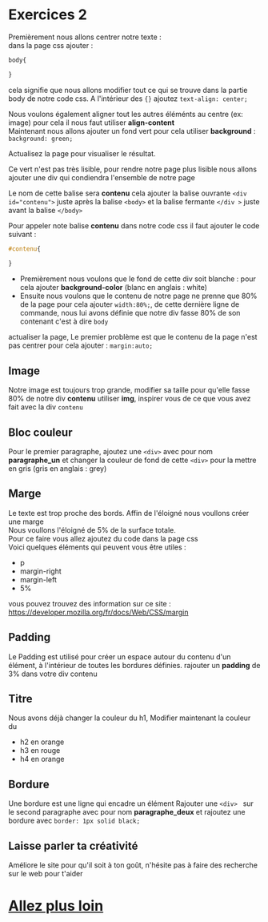 # Exercices 2

Premièrement nous allons centrer notre texte :  
dans la page css ajouter :  
````css
body{

}
````
cela signifie que nous allons modifier tout ce qui se trouve dans la partie body de notre code css.
A l'intérieur des ```` {} ```` ajoutez ```` text-align: center; ````  
  
Nous voulons également aligner tout les autres éléménts au centre (ex: image) pour cela il nous faut utiliser **align-content**  
Maintenant nous allons ajouter un fond vert pour cela utiliser **background** : ```` background: green; ````
  
Actualisez la page pour visualiser le résultat.  

Ce vert n'est pas très lisible, pour rendre notre page plus lisible nous allons ajouter une div qui condiendra l'ensemble de notre page   

Le nom de cette balise sera **contenu** cela ajouter la balise ouvrante ```` <div id="contenu"> ```` juste après la balise ```` <body> ```` et la balise fermante ```` </div > ```` juste avant la balise ```` </body> ```` 

Pour appeler note balise **contenu** dans notre code css il faut ajouter le code suivant :  
````css
#contenu{
  
}
````
- Premièrement nous voulons que le fond de cette div soit blanche : pour cela ajouter **background-color** (blanc en anglais : white)  
- Ensuite nous voulons que le contenu de notre page ne prenne que 80% de la page pour cela ajouter ```` width:80%; ````, de cette dernière ligne de commande, nous lui avons définie que notre div fasse 80% de son contenant c'est à dire ````body````  
  
actualiser la page,
Le premier problème est que le contenu de la page n'est pas centrer pour cela ajouter : ```` margin:auto; ````

Image
---
Notre image est toujours trop grande, modifier sa taille pour qu'elle fasse 80% de notre div **contenu** utiliser **img**, inspirer vous de ce que vous avez fait avec la div ````contenu````

Bloc couleur
---
Pour le premier paragraphe, ajoutez une ```` <div> ```` avec pour nom **paragraphe_un** et changer la couleur de fond de cette ```` <div> ```` pour la mettre en gris (gris en anglais : grey)  

Marge
---
Le texte est trop proche des bords. Affin de l'éloigné nous voullons créer une marge  
Nous voullons l'éloigné de 5% de la surface totale.  
Pour ce faire vous allez ajoutez du code dans la page css  
Voici quelques éléments qui peuvent vous être utiles :
- p
- margin-right
- margin-left
- 5%

vous pouvez trouvez des information sur ce site :
https://developer.mozilla.org/fr/docs/Web/CSS/margin

Padding
---
Le Padding est utilisé pour créer un espace autour du contenu d'un élément, à l'intérieur de toutes les bordures définies.
rajouter un **padding** de 3% dans votre div contenu 

Titre
---
Nous avons déjà changer la couleur du h1,
Modifier maintenant la couleur du 
- h2 en orange
- h3 en rouge
- h4 en orange

Bordure
---
Une bordure est une ligne qui encadre un élément
Rajouter une ````<div> ```` sur le second paragraphe avec pour nom **paragraphe_deux** et rajoutez une bordure avec ```` border: 1px solid black; ````

Laisse parler ta créativité 
---

Améliore le site pour qu'il soit à ton goût, n'hésite pas à faire des recherche sur le web pour t'aider


# [Allez plus loin](./COMMENTAIRES.md)
